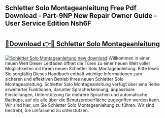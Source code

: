 ## Schletter Solo Montageanleitung Free Pdf Download - Part-9NP New Repair Owner Guide - User Service Edition Nsh6F

# <h2><a href="http://df8i6j6.blite.top/?on=Schletter+Solo+Montageanleitung">🔗Download 👉🔴 Schletter Solo Montageanleitung</a></h2>

[![Schletter Solo Montageanleitung new download](https://i.imgur.com/lujVjoI.png)](http://df8i6j6.blite.top/?on=Schletter+Solo+Montageanleitung)
Willkommen in einer neuen Welt Dieser Leitfaden öffnet die Türen zu einer neuen Welt voller Möglichkeiten mit Ihrem neuen Schletter Solo Montageanleitung. Bitte lesen Sie sorgfältig Dieses Handbuch enthält wichtige Informationen zum sicheren und effektiven Betrieb Ihres neuen Schletter Solo Montageanleitung. Schletter Solo Montageanleitung verfügt über eine Reihe erweiterter Funktionen, darunter Spracherkennung, anpassbare Einstellungen, Unterstützung für mehrere Sprachen und automatische Backups, auf die alle über die Benutzeroberfläche zugegriffen werden kann. Wir sind hier, um Sie Schletter Solo Montageanleitung zu führen. Wir sind bestrebt, Sie umfassend zu unterstützen.
